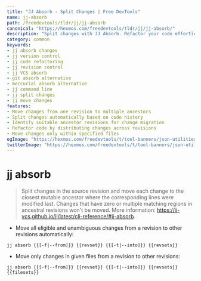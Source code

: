 ```yaml
---
title: "JJ Absorb - Split Changes | Free DevTools"
name: jj-absorb
path: /freedevtools/tldr/jj/jj-absorb
canonical: "https://hexmos.com/freedevtools/tldr/jj/jj-absorb/"
description: "Split changes with JJ Absorb. Refactor your code effortlessly by moving changes to suitable ancestors. Free online tool, no registration required."
category: common
keywords:
- jj absorb changes
- jj version control
- jj code refactoring
- jj revision control
- jj VCS absorb
- git absorb alternative
- mercurial absorb alternative
- jj command line
- jj split changes
- jj move changes
features:
- Move changes from one revision to multiple ancestors
- Split changes automatically based on code history
- Identify suitable ancestor revisions for change migration
- Refactor code by distributing changes across revisions
- Move changes only within specified files
ogImage: "https://hexmos.com/freedevtools/t/tool-banners/json-utilities-banner.png"
twitterImage: "https://hexmos.com/freedevtools/t/tool-banners/json-utilities-banner.png"
---
```


# jj absorb

> Split changes in the source revision and move each change to the closest mutable ancestor where the corresponding lines were modified last.
> Changes that have zero or multiple matching regions in ancestral revisions won't be moved.
> More information: <https://jj-vcs.github.io/jj/latest/cli-reference/#jj-absorb>.

- Move all eligible and unambiguous changes from a revision to other revisions automatically:

`jj absorb {{[-f|--from]}} {{revset}} {{[-t|--into]}} {{revsets}}`

- Move only changes in given files from a revision to other revisions:

`jj absorb {{[-f|--from]}} {{revset}} {{[-t|--into]}} {{revsets}} {{filesets}}`
